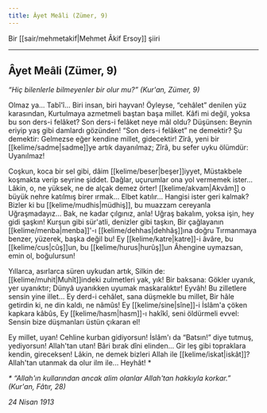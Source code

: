 ```yaml
---
title: Âyet Meâli (Zümer, 9)
---
```


Bir [[sair/mehmetakif|Mehmet Âkif Ersoy]] şiiri

---

## Âyet Meâli (Zümer, 9)
*“Hiç bilenlerle bilmeyenler bir olur mu?”
(Kur'an, Zümer, 9)*

Olmaz ya... Tabî'î... Biri insan, biri hayvan!
Öyleyse, “cehâlet” denilen yüz karasından,
Kurtulmaya azmetmeli baştan başa millet.
Kâfi mi değil, yoksa bu son ders-i felâket?
Son ders-i felâket neye mâl oldu? Düşünsen:
Beynin eriyip yaş gibi damlardı gözünden!
“Son ders-i felâket” ne demektir? Şu demektir:
Gelmezse eğer kendine millet, gidecektir!
Zîrâ, yeni bir [[kelime/sadme|sadme]]ye artık dayanılmaz;
Zîrâ, bu sefer uyku ölümdür: Uyanılmaz!

Coşkun, koca bir sel gibi, dâim [[kelime/beser|beşer]]iyyet,
Müstakbele koşmakta verip seyrine şiddet.
Dağlar, uçurumlar ona yol vermemek ister...
Lâkin, o, ne yüksek, ne de alçak demez örter!
[[kelime/akvam|Akvâm]] o büyük nehre katılmış birer ırmak...
Elbet katılır... Hangisi ister geri kalmak?
Bizler ki bu [[kelime/mudhis|müdhiş]], bu muazzam cereyanla
Uğraşmadayız... Bak, ne kadar çılgınız, anla!
Uğraş bakalım, yoksa işin, hey gidi şaşkın!
Kurşun gibi sür'atli, denizler gibi taşkın,
Bir çağlayanın [[kelime/menba|menba]]'-ı [[kelime/dehhas|dehhâş]]ına doğru
Tırmanmaya benzer, yüzerek, başka değil bu!
Ey [[kelime/katre|katre]]-i âvâre, bu [[kelime/cus|cûş]]un, bu [[kelime/hurus|hurûş]]un
Âhengine uymazsan, emin ol, boğulursun!

Yıllarca, asırlarca süren uykudan artık,
Silkin de: [[kelime/muhit|Muhît]]indeki zulmetleri yak, yık!
Bir baksana: Gökler uyanık, yer uyanıktır;
Dünyâ uyanıkken uyumak maskaralıktır!
Eyvâh! Bu zilletlere sensin yine illet...
Ey derd-i cehâlet, sana düşmekle bu millet,
Bir hâle getirdin ki, ne din kaldı, ne nâmûs!
Ey [[kelime/sine|sîne]]-i İslâm'a çöken kapkara kâbûs,
Ey [[kelime/hasm|hasm]]-ı hakîkî, seni öldürmeli evvel:
Sensin bize düşmanları üstün çıkaran el!

Ey millet, uyan! Cehline kurban gidiyorsun!
İslâm'ı da “Batsın!” diye tutmuş, yediyorsun!
Allah'tan utan! Bâri bırak dîni elinden...
Gir leş gibi topraklara kendin, gireceksen!
Lâkin, ne demek bizleri Allah ile [[kelime/iskat|iskât]]?
Allah'tan utanmak da olur ilm ile... Heyhât! *

*\* “Allah'ın kullarından ancak alim olanlar Allah'tan hakkıyla korkar.” (Kur'an, Fâtır, 28)*

*24 Nisan 1913*
